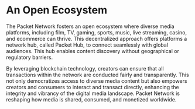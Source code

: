 # An Open Ecosystem

The Packet Network fosters an open ecosystem where diverse media platforms, including film, TV, gaming, sports, music, live streaming, casino, and ecommerce can thrive. This decentralized approach offers platforms a network hub, called Packet Hub, to connect seamlessly with global audiences. This hub enables content discovery without geographical or regulatory barriers.

By leveraging blockchain technology, creators can ensure that all transactions within the network are conducted fairly and transparently. This not only democratizes access to diverse media content but also empowers creators and consumers to interact and transact directly, enhancing the integrity and vibrancy of the digital media landscape. Packet Network is reshaping how media is shared, consumed, and monetized worldwide.